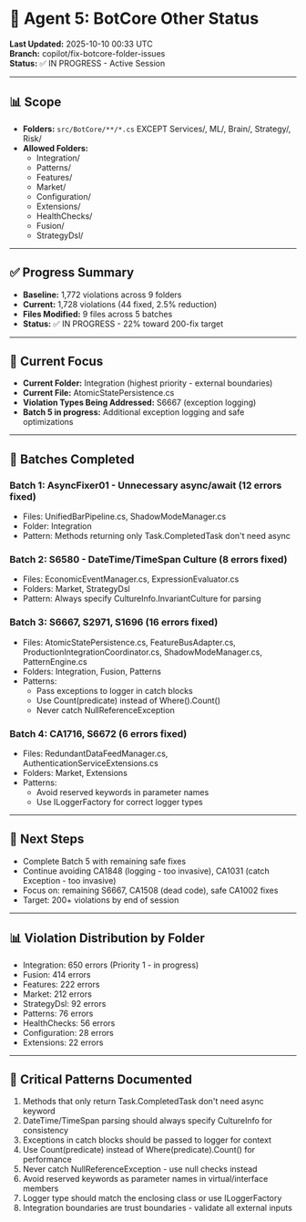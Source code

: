 # 🤖 Agent 5: BotCore Other Status

**Last Updated:** 2025-10-10 00:33 UTC  
**Branch:** copilot/fix-botcore-folder-issues  
**Status:** ✅ IN PROGRESS - Active Session

---

## 📊 Scope
- **Folders:** `src/BotCore/**/*.cs` EXCEPT Services/, ML/, Brain/, Strategy/, Risk/
- **Allowed Folders:** 
  - Integration/
  - Patterns/
  - Features/
  - Market/
  - Configuration/
  - Extensions/
  - HealthChecks/
  - Fusion/
  - StrategyDsl/

---

## ✅ Progress Summary
- **Baseline:** 1,772 violations across 9 folders
- **Current:** 1,728 violations (44 fixed, 2.5% reduction)
- **Files Modified:** 9 files across 5 batches
- **Status:** ✅ IN PROGRESS - 22% toward 200-fix target

---

## 🎯 Current Focus
- **Current Folder:** Integration (highest priority - external boundaries)
- **Current File:** AtomicStatePersistence.cs
- **Violation Types Being Addressed:** S6667 (exception logging)
- **Batch 5 in progress:** Additional exception logging and safe optimizations

---

## 📖 Batches Completed

### Batch 1: AsyncFixer01 - Unnecessary async/await (12 errors fixed)
- Files: UnifiedBarPipeline.cs, ShadowModeManager.cs
- Folder: Integration
- Pattern: Methods returning only Task.CompletedTask don't need async

### Batch 2: S6580 - DateTime/TimeSpan Culture (8 errors fixed)
- Files: EconomicEventManager.cs, ExpressionEvaluator.cs  
- Folders: Market, StrategyDsl
- Pattern: Always specify CultureInfo.InvariantCulture for parsing

### Batch 3: S6667, S2971, S1696 (16 errors fixed)
- Files: AtomicStatePersistence.cs, FeatureBusAdapter.cs, ProductionIntegrationCoordinator.cs, ShadowModeManager.cs, PatternEngine.cs
- Folders: Integration, Fusion, Patterns
- Patterns:
  - Pass exceptions to logger in catch blocks
  - Use Count(predicate) instead of Where().Count()
  - Never catch NullReferenceException

### Batch 4: CA1716, S6672 (6 errors fixed)
- Files: RedundantDataFeedManager.cs, AuthenticationServiceExtensions.cs
- Folders: Market, Extensions
- Patterns:
  - Avoid reserved keywords in parameter names
  - Use ILoggerFactory for correct logger types

---

## 🎯 Next Steps
- Complete Batch 5 with remaining safe fixes
- Continue avoiding CA1848 (logging - too invasive), CA1031 (catch Exception - too invasive)
- Focus on: remaining S6667, CA1508 (dead code), safe CA1002 fixes
- Target: 200+ violations by end of session

---

## 📊 Violation Distribution by Folder
- Integration: 650 errors (Priority 1 - in progress)
- Fusion: 414 errors  
- Features: 222 errors
- Market: 212 errors
- StrategyDsl: 92 errors
- Patterns: 76 errors
- HealthChecks: 56 errors
- Configuration: 28 errors
- Extensions: 22 errors

---

## 📝 Critical Patterns Documented
1. Methods that only return Task.CompletedTask don't need async keyword
2. DateTime/TimeSpan parsing should always specify CultureInfo for consistency
3. Exceptions in catch blocks should be passed to logger for context
4. Use Count(predicate) instead of Where(predicate).Count() for performance
5. Never catch NullReferenceException - use null checks instead
6. Avoid reserved keywords as parameter names in virtual/interface members
7. Logger type should match the enclosing class or use ILoggerFactory
8. Integration boundaries are trust boundaries - validate all external inputs
